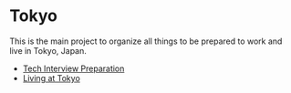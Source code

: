 # Tokyo

This is the main project to organize all things to be prepared to work and live in Tokyo, Japan.

- [Tech Interview Preparation](tech_interview_preparation/README.md)
- [Living at Tokyo](living_at_tokyo/README.md)
